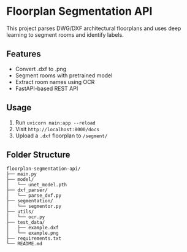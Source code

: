 # Floorplan Segmentation API

This project parses DWG/DXF architectural floorplans and uses deep learning to segment rooms and identify labels.

## Features
- Convert .dxf to .png
- Segment rooms with pretrained model
- Extract room names using OCR
- FastAPI-based REST API

## Usage
1. Run `uvicorn main:app --reload`
2. Visit `http://localhost:8000/docs`
3. Upload a `.dxf` floorplan to `/segment/`

## Folder Structure
```
floorplan-segmentation-api/
├── main.py
├── model/
│   └── unet_model.pth
├── dxf_parser/
│   └── parse_dxf.py
├── segmentation/
│   └── segmentor.py
├── utils/
│   └── ocr.py
├── test_data/
│   ├── example.dxf
│   └── example.png
├── requirements.txt
└── README.md
```

